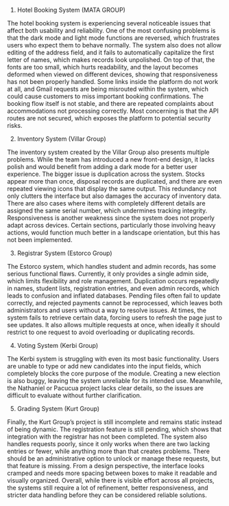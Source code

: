 1. Hotel Booking System (MATA GROUP)

The hotel booking system is experiencing several noticeable issues that affect both usability and reliability. One of the most confusing problems is that the dark mode and light mode functions are reversed, which frustrates users who expect them to behave normally. The system also does not allow editing of the address field, and it fails to automatically capitalize the first letter of names, which makes records look unpolished. On top of that, the fonts are too small, which hurts readability, and the layout becomes deformed when viewed on different devices, showing that responsiveness has not been properly handled. Some links inside the platform do not work at all, and Gmail requests are being misrouted within the system, which could cause customers to miss important booking confirmations. The booking flow itself is not stable, and there are repeated complaints about accommodations not processing correctly. Most concerning is that the API routes are not secured, which exposes the platform to potential security risks.


2. Inventory System (Villar Group)

The inventory system created by the Villar Group also presents multiple problems. While the team has introduced a new front-end design, it lacks polish and would benefit from adding a dark mode for a better user experience. The bigger issue is duplication across the system. Stocks appear more than once, disposal records are duplicated, and there are even repeated viewing icons that display the same output. This redundancy not only clutters the interface but also damages the accuracy of inventory data. There are also cases where items with completely different details are assigned the same serial number, which undermines tracking integrity. Responsiveness is another weakness since the system does not properly adapt across devices. Certain sections, particularly those involving heavy actions, would function much better in a landscape orientation, but this has not been implemented.

3. Registrar System (Estorco Group)

The Estorco system, which handles student and admin records, has some serious functional flaws. Currently, it only provides a single admin side, which limits flexibility and role management. Duplication occurs repeatedly in names, student lists, registration entries, and even admin records, which leads to confusion and inflated databases. Pending files often fail to update correctly, and rejected payments cannot be reprocessed, which leaves both administrators and users without a way to resolve issues. At times, the system fails to retrieve certain data, forcing users to refresh the page just to see updates. It also allows multiple requests at once, when ideally it should restrict to one request to avoid overloading or duplicating records.

4. Voting System (Kerbi Group)

The Kerbi system is struggling with even its most basic functionality. Users are unable to type or add new candidates into the input fields, which completely blocks the core purpose of the module. Creating a new election is also buggy, leaving the system unreliable for its intended use. Meanwhile, the Nathaniel or Pacucua project lacks clear details, so the issues are difficult to evaluate without further clarification.

5. Grading System (Kurt Group)

Finally, the Kurt Group’s project is still incomplete and remains static instead of being dynamic. The registration feature is still pending, which shows that integration with the registrar has not been completed. The system also handles requests poorly, since it only works when there are two lacking entries or fewer, while anything more than that creates problems. There should be an administrative option to unlock or manage these requests, but that feature is missing. From a design perspective, the interface looks cramped and needs more spacing between boxes to make it readable and visually organized. Overall, while there is visible effort across all projects, the systems still require a lot of refinement, better responsiveness, and stricter data handling before they can be considered reliable solutions.